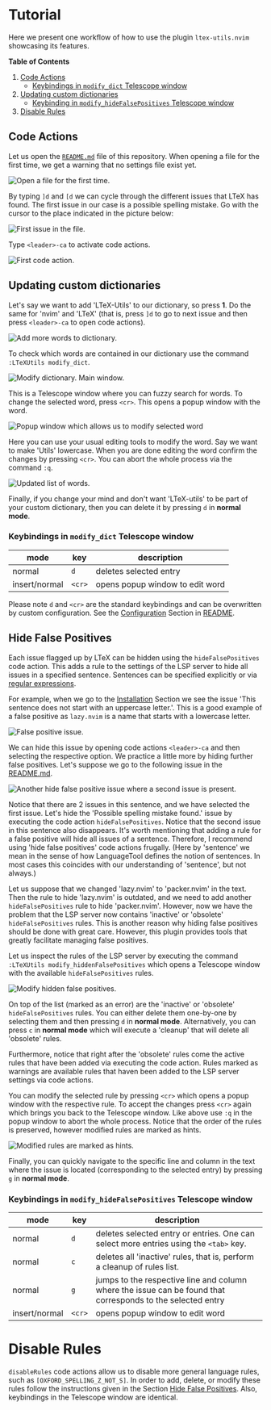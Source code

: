 # Tutorial
Here we present one workflow of how to use the plugin `ltex-utils.nvim` showcasing its features.

**Table of Contents**

1. [Code Actions](#code-actions)
    * [Keybindings in `modify_dict` Telescope window](#keybindings-in-modifydict-telescope-window)
2. [Updating custom dictionaries](#updating-custom-dictionaries)
    * [Keybinding in `modify_hideFalsePositives` Telescope window](#keybindings-in-modifyhidefalsepositives-telescope-window)
3. [Disable Rules](#disable-rules)

## Code Actions
Let us open the [`README.md`](README.md) file of this repository.
When opening a file for the first time, we get a warning that no settings file exist yet.

![Open a file for the first time.](pics/open_first_time.png)

By typing `]d` and `[d` we can cycle through the different issues that LTeX has found.
The first issue in our case is a possible spelling mistake.
Go with the cursor to the place indicated in the picture below:

![First issue in the file.](pics/first_issue.png)

Type `<leader>-ca` to activate code actions.

![First code action.](pics/first_code_action.png)

## Updating custom dictionaries
Let's say we want to add 'LTeX-Utils' to our dictionary, so press **1**.
Do the same for 'nvim' and 'LTeX' (that is, press `]d` to go to next issue and then press `<leader>-ca` to open code actions).

![Add more words to dictionary.](pics/add_words_to_dict.png)

To check which words are contained in our dictionary use the command `:LTeXUtils modify_dict`.

![Modify dictionary. Main window.](pics/modify_dict_telescope_win.png)

This is a Telescope window where you can fuzzy search for words.
To change the selected word, press `<cr>`.
This opens a popup window with the word.

![Popup window which allows us to modify selected word](pics/modify_word_popup.png)

Here you can use your usual editing tools to modify the word.
Say we want to make 'Utils' lowercase.
When you are done editing the word confirm the changes by pressing `<cr>`.
You can abort the whole process via the command `:q`.

![Updated list of words.](pics/dict_updated_word.png)

Finally, if you change your mind and don't want 'LTeX-utils' to be part of your custom dictionary, then you can delete it by pressing `d` in **normal mode**.

### Keybindings in `modify_dict` Telescope window
| mode          | key    | description                     |
|---------------|--------|---------------------------------|
| normal        | `d`    | deletes selected entry          |
| insert/normal | `<cr>` | opens popup window to edit word |

Please note `d` and `<cr>` are the standard keybindings and can be overwritten by custom configuration.
See the [Configuration](README.md#configuration) Section in [README](README.md).

## Hide False Positives

Each issue flagged up by LTeX can be hidden using the `hideFalsePositives` code action.
This adds a rule to the settings of the LSP server to hide all issues in a specified sentence.
Sentences can be specified explicitly or via [regular expressions](https://valentjn.github.io/ltex/advanced-usage.html#hiding-false-positives-with-regular-expressions).

For example, when we go to the [Installation](README.md#installation) Section we see the issue 'This sentence does not start with an uppercase letter.'.
This is a good example of a false positive as `lazy.nvim` is a name that starts with a lowercase letter.

![False positive issue.](pics/hfp_issue.png)

We can hide this issue by opening code actions `<leader>-ca` and then selecting the respective option.
We practice a little more by hiding further false positives.
Let's suppose we go to the following issue in the [README.md](README.md).

![Another hide false positive issue where a second issue is present.](pics/second_hfp_issue.png)

Notice that there are 2 issues in this sentence, and we have selected the first issue.
Let's hide the 'Possible spelling mistake found.' issue by executing the code action `hideFalsePositives`.
Notice that the second issue in this sentence also disappears.
It's worth mentioning that adding a rule for a false positive will hide all issues of a sentence.
Therefore, I recommend using 'hide false positives' code actions frugally.
(Here by 'sentence' we mean in the sense of how LanguageTool defines the notion of sentences.
In most cases this coincides with our understanding of 'sentence', but not always.)

Let us suppose that we changed 'lazy.nvim' to 'packer.nvim' in the text.
Then the rule to hide 'lazy.nvim' is outdated, and we need to add another `hideFalsePositives` rule to hide 'packer.nvim'.
However, now we have the problem that the LSP server now contains 'inactive' or 'obsolete' `hideFalsePositives` rules.
This is another reason why hiding false positives should be done with great care.
However, this plugin provides tools that greatly facilitate managing false positives.

Let us inspect the rules of the LSP server by executing the command `:LTeXUtils modify_hiddenFalsePositives` which opens a Telescope window with the available `hideFalsePositives` rules.

![Modify hidden false positives.](pics/modify_hfp.png)

On top of the list (marked as an error) are the 'inactive' or 'obsolete' `hideFalsePositives` rules.
You can either delete them one-by-one by selecting them and then pressing `d` in **normal mode**.
Alternatively, you can press `c` in **normal mode** which will execute a 'cleanup' that will delete all 'obsolete' rules.

Furthermore, notice that right after the 'obsolete' rules come the active rules that have been added via executing the code action.
Rules marked as warnings are available rules that haven been added to the LSP server settings via code actions.

You can modify the selected rule by pressing `<cr>` which opens a popup window with the respective rule.
To accept the changes press `<cr>` again which brings you back to the Telescope window.
Like above use `:q` in the popup window to abort the whole process.
Notice that the order of the rules is preserved, however modified rules are marked as hints.

![Modified rules are marked as hints.](pics/modified_hfp.png)

Finally, you can quickly navigate to the specific line and column in the text where the issue is located (corresponding to the selected entry) by pressing `g` in **normal mode**.


### Keybindings in `modify_hideFalsePositives` Telescope window
| mode          | key    | description                                                                                                 |
|---------------|--------|-------------------------------------------------------------------------------------------------------------|
| normal        | `d`    | deletes selected entry or entries. One can select more entries using the `<tab>` key.                       |
| normal        | `c`    | deletes all 'inactive' rules, that is, perform a cleanup of rules list.                                     |
| normal        | `g`    | jumps to the respective line and column where the issue can be found that corresponds to the selected entry |
| insert/normal | `<cr>` | opens popup window to edit word                                                                             |

# Disable Rules
`disableRules` code actions allow us to disable more general language rules, such as `[OXFORD_SPELLING_Z_NOT_S]`.
In order to add, delete, or modify these rules follow the instructions given in the Section [Hide False Positives](#hide-false-positives).
Also, keybindings in the Telescope window are identical.

